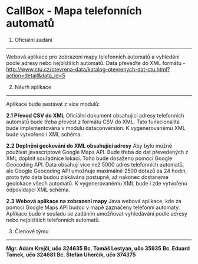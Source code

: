 CallBox - Mapa telefonních automatů
===================================

1. Oficiální zadání
-------------------

Webová aplikace pro zobrazení mapy telefonních automatů a vyhledání podle adresy nebo nejbližších automatů. Data převeďte do XML formátu - http://www.ctu.cz/otevrena-data/katalog-otevrenych-dat-ctu.html?action=detail&data_id=5

2. Návrh aplikace
-----------------
Aplikace bude sestávat z více modulů:

**2.1 Převod CSV do XML**
Oficiální dokument obsahující adresy telefonních automatů bude třeba převést z formátu CSV do XML. Tato funkcionalita bude implementována v modulu dataconversion. K vygenerovanému XML bude vytvořeno i XML schéma.

**2.2 Doplnění geokování do XML obsahující adresy**
Aby bylo možné používat javascriptové Google Maps API. Bude třeba do dat převedených z XML doplnit souřadnice lokací. Toho bude dosaženo pomocí Google Geocoding API. 
Data obsahují více než 5000 adres telefonních automatů, ale Google Geocoding API umožňuje maximálně 2500 dotazů za 24 hodin, proto tyto data budou získávána postupně, až nakonec dostaneme geolokace všech automatů.
K vygenerovanému XML bude i zde vytvořeno odpovídající XML schéma.

**2.3 Webová aplikace na zobrazení mapy**
Java webová aplikace, kde za pomocí Google Maps API budou v mapě zaznačeny telefonní automaty. Aplikace bude v souladu se zadáním umožňovat vyhledávání podle adresy nebo nejbližších telefonních automatů.

3. Členové týmu
---------------
**Mgr. Adam Krejčí, učo 324635**
**Bc. Tomáš Lestyan, učo 35935**
**Bc. Eduard Tomek, učo 324681**
**Bc. Štefan Uherčík, učo 374375**
